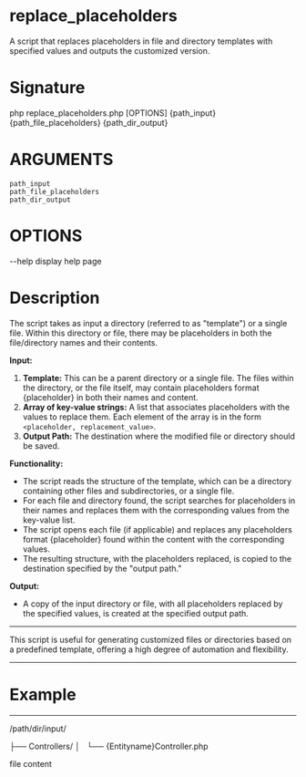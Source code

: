 # replace_placeholders

A script that replaces placeholders in file and directory templates with specified values and outputs the customized version.

# Signature
php replace_placeholders.php [OPTIONS] {path_input} {path_file_placeholders} {path_dir_output}

# ARGUMENTS
	path_input
	path_file_placeholders
	path_dir_output

# OPTIONS
  --help  display help page

# Description
The script takes as input a directory (referred to as "template") or a single file. Within this directory or file, there may be placeholders in both the file/directory names and their contents.

**Input:**
1. **Template:** This can be a parent directory or a single file. The files within the directory, or the file itself, may contain placeholders format {placeholder} in both their names and content.
2. **Array of key-value strings:** A list that associates placeholders with the values to replace them. Each element of the array is in the form `<placeholder, replacement_value>`.
3. **Output Path:** The destination where the modified file or directory should be saved.

**Functionality:**
- The script reads the structure of the template, which can be a directory containing other files and subdirectories, or a single file.
- For each file and directory found, the script searches for placeholders in their names and replaces them with the corresponding values from the key-value list.
- The script opens each file (if applicable) and replaces any placeholders format {placeholder} found within the content with the corresponding values.
- The resulting structure, with the placeholders replaced, is copied to the destination specified by the "output path."

**Output:**
- A copy of the input directory or file, with all placeholders replaced by the specified values, is created at the specified output path.

---

This script is useful for generating customized files or directories based on a predefined template, offering a high degree of automation and flexibility.

---

# Example

---
/path/dir/input/

├── Controllers/
│       └── {Entityname}Controller.php

file content
<?php class {Entityname}Controller{}

├── Models/
│       └── {Entityname}.php

file content
<?php class {Entityname}{}

---

placeholders.txt

entityname = user
entitynames = users
Entityname = User
Entitynames = Users

---

run script

$ php replace_placeholders.php /path/dir/input/ /path/file/placeholders.txt /path/dir/output/

RESULT

/path/dir/output/

├── Controllers/
│       └── UserController.php

file content
<?php class UserController{}

├── Models/
│       └── User.php

file content
<?php class User{}

